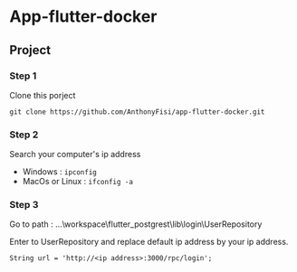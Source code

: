 # App-flutter-docker

## Project

### Step 1

Clone this porject 

```
git clone https://github.com/AnthonyFisi/app-flutter-docker.git

```

### Step 2

Search your computer's ip address 

- Windows : ```ipconfig```
- MacOs or Linux : ```ifconfig -a ```

### Step 3

Go to path : ...\workspace\flutter_postgrest\lib\login\UserRepository

Enter to UserRepository and replace default ip address by your ip address.

```
String url = 'http://<ip address>:3000/rpc/login';

```
